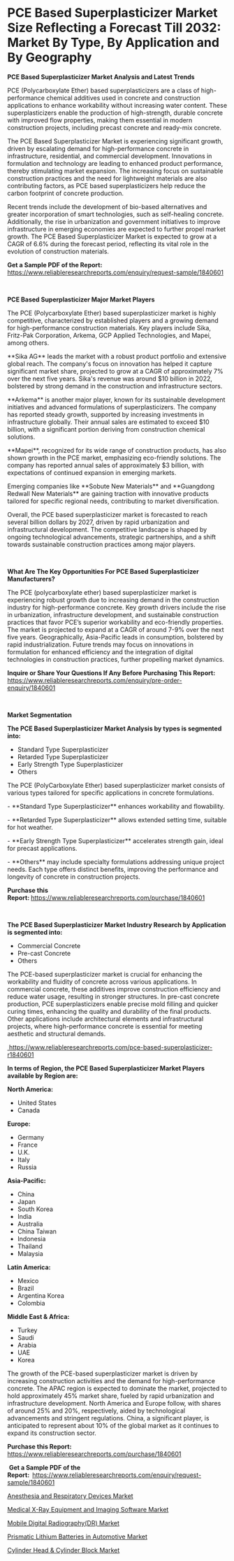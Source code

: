 <p><h1>PCE Based Superplasticizer Market Size Reflecting a Forecast Till 2032: Market By Type, By Application and By Geography</h1></p><p><strong>PCE Based Superplasticizer Market Analysis and Latest Trends</strong></p>
<p><p>PCE (Polycarboxylate Ether) based superplasticizers are a class of high-performance chemical additives used in concrete and construction applications to enhance workability without increasing water content. These superplasticizers enable the production of high-strength, durable concrete with improved flow properties, making them essential in modern construction projects, including precast concrete and ready-mix concrete.</p><p>The PCE Based Superplasticizer Market is experiencing significant growth, driven by escalating demand for high-performance concrete in infrastructure, residential, and commercial development. Innovations in formulation and technology are leading to enhanced product performance, thereby stimulating market expansion. The increasing focus on sustainable construction practices and the need for lightweight materials are also contributing factors, as PCE based superplasticizers help reduce the carbon footprint of concrete production.</p><p>Recent trends include the development of bio-based alternatives and greater incorporation of smart technologies, such as self-healing concrete. Additionally, the rise in urbanization and government initiatives to improve infrastructure in emerging economies are expected to further propel market growth. The PCE Based Superplasticizer Market is expected to grow at a CAGR of 6.6% during the forecast period, reflecting its vital role in the evolution of construction materials.</p></p>
<p><strong>Get a Sample PDF of the Report:&nbsp;</strong> <a href="https://www.reliableresearchreports.com/enquiry/request-sample/1840601?utm_campaign=2109&utm_medium=2&utm_source=Github&utm_content=ia&utm_term=30012025&utm_id=pce-based-superplasticizer">https://www.reliableresearchreports.com/enquiry/request-sample/1840601</a></p>
<p>&nbsp;</p>
<p><strong>PCE Based Superplasticizer Major Market Players</strong></p>
<p><p>The PCE (Polycarboxylate Ether) based superplasticizer market is highly competitive, characterized by established players and a growing demand for high-performance construction materials. Key players include Sika, Fritz-Pak Corporation, Arkema, GCP Applied Technologies, and Mapei, among others.</p><p>**Sika AG** leads the market with a robust product portfolio and extensive global reach. The company's focus on innovation has helped it capture significant market share, projected to grow at a CAGR of approximately 7% over the next five years. Sika's revenue was around $10 billion in 2022, bolstered by strong demand in the construction and infrastructure sectors.</p><p>**Arkema** is another major player, known for its sustainable development initiatives and advanced formulations of superplasticizers. The company has reported steady growth, supported by increasing investments in infrastructure globally. Their annual sales are estimated to exceed $10 billion, with a significant portion deriving from construction chemical solutions.</p><p>**Mapei**, recognized for its wide range of construction products, has also shown growth in the PCE market, emphasizing eco-friendly solutions. The company has reported annual sales of approximately $3 billion, with expectations of continued expansion in emerging markets.</p><p>Emerging companies like **Sobute New Materials** and **Guangdong Redwall New Materials** are gaining traction with innovative products tailored for specific regional needs, contributing to market diversification.</p><p>Overall, the PCE based superplasticizer market is forecasted to reach several billion dollars by 2027, driven by rapid urbanization and infrastructural development. The competitive landscape is shaped by ongoing technological advancements, strategic partnerships, and a shift towards sustainable construction practices among major players.</p></p>
<p>&nbsp;</p>
<p><strong>What Are The Key Opportunities For PCE Based Superplasticizer Manufacturers?</strong></p>
<p><p>The PCE (polycarboxylate ether) based superplasticizer market is experiencing robust growth due to increasing demand in the construction industry for high-performance concrete. Key growth drivers include the rise in urbanization, infrastructure development, and sustainable construction practices that favor PCE’s superior workability and eco-friendly properties. The market is projected to expand at a CAGR of around 7-9% over the next five years. Geographically, Asia-Pacific leads in consumption, bolstered by rapid industrialization. Future trends may focus on innovations in formulation for enhanced efficiency and the integration of digital technologies in construction practices, further propelling market dynamics.</p></p>
<p><strong>Inquire or Share Your Questions If Any Before Purchasing This Report:</strong> <a href="https://www.reliableresearchreports.com/enquiry/pre-order-enquiry/1840601?utm_campaign=2109&utm_medium=2&utm_source=Github&utm_content=ia&utm_term=30012025&utm_id=pce-based-superplasticizer">https://www.reliableresearchreports.com/enquiry/pre-order-enquiry/1840601</a></p>
<p>&nbsp;</p>
<p><strong>Market Segmentation</strong></p>
<p><strong>The PCE Based Superplasticizer Market Analysis by types is segmented into:</strong></p>
<p><ul><li>Standard Type Superplasticizer</li><li>Retarded Type Superplasticizer</li><li>Early Strength Type Superplasticizer</li><li>Others</li></ul></p>
<p><p>The PCE (PolyCarboxylate Ether) based superplasticizer market consists of various types tailored for specific applications in concrete formulations. </p><p>- **Standard Type Superplasticizer** enhances workability and flowability. </p><p>- **Retarded Type Superplasticizer** allows extended setting time, suitable for hot weather. </p><p>- **Early Strength Type Superplasticizer** accelerates strength gain, ideal for precast applications. </p><p>- **Others** may include specialty formulations addressing unique project needs. Each type offers distinct benefits, improving the performance and longevity of concrete in construction projects.</p></p>
<p><strong>Purchase this Report:&nbsp;</strong><a href="https://www.reliableresearchreports.com/purchase/1840601?utm_campaign=2109&utm_medium=2&utm_source=Github&utm_content=ia&utm_term=30012025&utm_id=pce-based-superplasticizer">https://www.reliableresearchreports.com/purchase/1840601</a></p>
<p>&nbsp;</p>
<p><strong>The PCE Based Superplasticizer Market Industry Research by Application is segmented into:</strong></p>
<p><ul><li>Commercial Concrete</li><li>Pre-cast Concrete</li><li>Others</li></ul></p>
<p><p>The PCE-based superplasticizer market is crucial for enhancing the workability and fluidity of concrete across various applications. In commercial concrete, these additives improve construction efficiency and reduce water usage, resulting in stronger structures. In pre-cast concrete production, PCE superplasticizers enable precise mold filling and quicker curing times, enhancing the quality and durability of the final products. Other applications include architectural elements and infrastructural projects, where high-performance concrete is essential for meeting aesthetic and structural demands.</p></p>
<p><a href="https://www.reliableresearchreports.com/pce-based-superplasticizer-r1840601?utm_campaign=2109&utm_medium=2&utm_source=Github&utm_content=ia&utm_term=30012025&utm_id=pce-based-superplasticizer">&nbsp;https://www.reliableresearchreports.com/pce-based-superplasticizer-r1840601</a></p>
<p><strong>In terms of Region, the PCE Based Superplasticizer Market Players available by Region are:</strong></p>
<p>
    <p> <strong> North America: </strong>
        <ul>
            <li>United States</li>
            <li>Canada</li>
        </ul>
        </p> 
    <p> <strong> Europe: </strong>
        <ul>
            <li>Germany</li>
            <li>France</li>
            <li>U.K.</li>
            <li>Italy</li>
            <li>Russia</li>
        </ul>
        </p> 
    <p> <strong> Asia-Pacific: </strong>
        <ul>
            <li>China</li>
            <li>Japan</li>
            <li>South Korea</li>
            <li>India</li>
            <li>Australia</li>
            <li>China Taiwan</li>
            <li>Indonesia</li>
            <li>Thailand</li>
            <li>Malaysia</li>
        </ul>
        </p> 
    <p> <strong> Latin America: </strong>
        <ul>
            <li>Mexico</li>
            <li>Brazil</li>
            <li>Argentina Korea</li>
            <li>Colombia</li>
        </ul>
        </p> 
    <p> <strong> Middle East & Africa: </strong>
        <ul>
            <li>Turkey</li>
            <li>Saudi</li>
            <li>Arabia</li>
            <li>UAE</li>
            <li>Korea</li>
        </ul>
    </p>
    </p>
<p><p>The growth of the PCE-based superplasticizer market is driven by increasing construction activities and the demand for high-performance concrete. The APAC region is expected to dominate the market, projected to hold approximately 45% market share, fueled by rapid urbanization and infrastructure development. North America and Europe follow, with shares of around 25% and 20%, respectively, aided by technological advancements and stringent regulations. China, a significant player, is anticipated to represent about 10% of the global market as it continues to expand its construction sector.</p></p>
<p><strong>Purchase this Report: </strong><a href="https://www.reliableresearchreports.com/purchase/1840601?utm_campaign=2109&utm_medium=2&utm_source=Github&utm_content=ia&utm_term=30012025&utm_id=pce-based-superplasticizer">https://www.reliableresearchreports.com/purchase/1840601</a></p>
<p>&nbsp;<strong>Get a Sample PDF of the Report:&nbsp;&nbsp;</strong><a href="https://www.reliableresearchreports.com/enquiry/request-sample/1840601?utm_campaign=2109&utm_medium=2&utm_source=Github&utm_content=ia&utm_term=30012025&utm_id=pce-based-superplasticizer">https://www.reliableresearchreports.com/enquiry/request-sample/1840601</a></p>
<p><strong></strong></p>
<p><p><a href="https://www.linkedin.com/pulse/anesthesia-respiratory-devices-market-analysis-report-key-guhve?utm_campaign=2109&utm_medium=2&utm_source=Github&utm_content=ia&utm_term=30012025&utm_id=pce-based-superplasticizer">Anesthesia and Respiratory Devices Market</a></p><p><a href="https://www.linkedin.com/pulse/exploring-medical-x-ray-equipment-imaging-software-junjc?utm_campaign=2109&utm_medium=2&utm_source=Github&utm_content=ia&utm_term=30012025&utm_id=pce-based-superplasticizer">Medical X-Ray Equipment and Imaging Software Market</a></p><p><a href="https://www.linkedin.com/pulse/emerging-mobile-digital-radiographydr-market-opportunities-bl1kc?utm_campaign=2109&utm_medium=2&utm_source=Github&utm_content=ia&utm_term=30012025&utm_id=pce-based-superplasticizer">Mobile Digital Radiography(DR) Market</a></p><p><a href="https://github.com/tszkintruca/Market-Research-Report-List-1/blob/main/prismatic-lithium-batteries-in-automotive-market.md?utm_campaign=2109&utm_medium=2&utm_source=Github&utm_content=ia&utm_term=30012025&utm_id=pce-based-superplasticizer">Prismatic Lithium Batteries in Automotive Market</a></p><p><a href="https://github.com/aidelndasse/Market-Research-Report-List-1/blob/main/cylinder-head-cylinder-block-market.md?utm_campaign=2109&utm_medium=2&utm_source=Github&utm_content=ia&utm_term=30012025&utm_id=pce-based-superplasticizer">Cylinder Head & Cylinder Block Market</a></p></p>